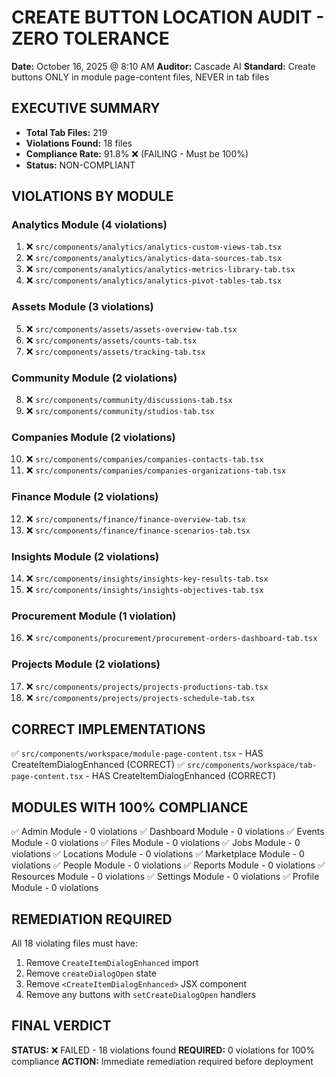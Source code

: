 # CREATE BUTTON LOCATION AUDIT - ZERO TOLERANCE
**Date:** October 16, 2025 @ 8:10 AM
**Auditor:** Cascade AI
**Standard:** Create buttons ONLY in module page-content files, NEVER in tab files

## EXECUTIVE SUMMARY
- **Total Tab Files:** 219
- **Violations Found:** 18 files
- **Compliance Rate:** 91.8% ❌ (FAILING - Must be 100%)
- **Status:** NON-COMPLIANT

## VIOLATIONS BY MODULE

### Analytics Module (4 violations)
1. ❌ `src/components/analytics/analytics-custom-views-tab.tsx`
2. ❌ `src/components/analytics/analytics-data-sources-tab.tsx`
3. ❌ `src/components/analytics/analytics-metrics-library-tab.tsx`
4. ❌ `src/components/analytics/analytics-pivot-tables-tab.tsx`

### Assets Module (3 violations)
5. ❌ `src/components/assets/assets-overview-tab.tsx`
6. ❌ `src/components/assets/counts-tab.tsx`
7. ❌ `src/components/assets/tracking-tab.tsx`

### Community Module (2 violations)
8. ❌ `src/components/community/discussions-tab.tsx`
9. ❌ `src/components/community/studios-tab.tsx`

### Companies Module (2 violations)
10. ❌ `src/components/companies/companies-contacts-tab.tsx`
11. ❌ `src/components/companies/companies-organizations-tab.tsx`

### Finance Module (2 violations)
12. ❌ `src/components/finance/finance-overview-tab.tsx`
13. ❌ `src/components/finance/finance-scenarios-tab.tsx`

### Insights Module (2 violations)
14. ❌ `src/components/insights/insights-key-results-tab.tsx`
15. ❌ `src/components/insights/insights-objectives-tab.tsx`

### Procurement Module (1 violation)
16. ❌ `src/components/procurement/procurement-orders-dashboard-tab.tsx`

### Projects Module (2 violations)
17. ❌ `src/components/projects/projects-productions-tab.tsx`
18. ❌ `src/components/projects/projects-schedule-tab.tsx`

## CORRECT IMPLEMENTATIONS
✅ `src/components/workspace/module-page-content.tsx` - HAS CreateItemDialogEnhanced (CORRECT)
✅ `src/components/workspace/tab-page-content.tsx` - HAS CreateItemDialogEnhanced (CORRECT)

## MODULES WITH 100% COMPLIANCE
✅ Admin Module - 0 violations
✅ Dashboard Module - 0 violations
✅ Events Module - 0 violations
✅ Files Module - 0 violations
✅ Jobs Module - 0 violations
✅ Locations Module - 0 violations
✅ Marketplace Module - 0 violations
✅ People Module - 0 violations
✅ Reports Module - 0 violations
✅ Resources Module - 0 violations
✅ Settings Module - 0 violations
✅ Profile Module - 0 violations

## REMEDIATION REQUIRED
All 18 violating files must have:
1. Remove `CreateItemDialogEnhanced` import
2. Remove `createDialogOpen` state
3. Remove `<CreateItemDialogEnhanced>` JSX component
4. Remove any buttons with `setCreateDialogOpen` handlers

## FINAL VERDICT
**STATUS:** ❌ FAILED - 18 violations found
**REQUIRED:** 0 violations for 100% compliance
**ACTION:** Immediate remediation required before deployment
